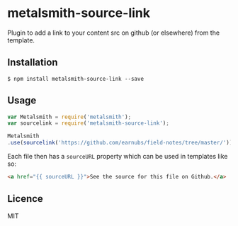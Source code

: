 # metalsmith-source-link

Plugin to add a link to your content src on github (or elsewhere) from the template.


## Installation

```
$ npm install metalsmith-source-link --save
```

## Usage

```js
var Metalsmith = require('metalsmith');
var sourcelink = require('metalsmith-source-link');

Metalsmith
.use(sourcelink('https://github.com/earnubs/field-notes/tree/master/'))
```

Each file then has a `sourceURL` property which can be used in templates like so:

```html
<a href="{{ sourceURL }}">See the source for this file on Github.</a>
```

## Licence

MIT
